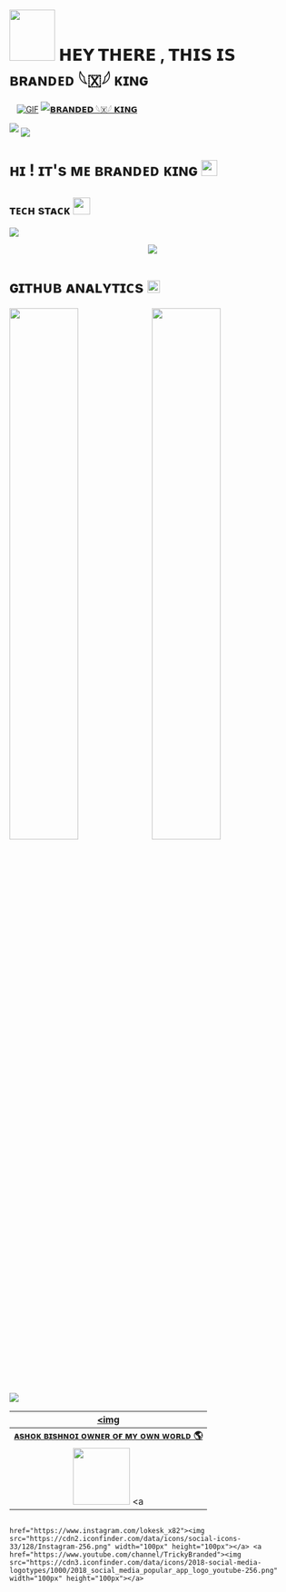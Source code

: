  <h1> <img src="https://te.legra.ph/file/b5a457725d59cc7765dde.jpg" height="90px" width="80px"> 𝗛𝗘𝗬 𝗧𝗛𝗘𝗥𝗘 , 𝗧𝗛𝗜𝗦 𝗜𝗦 ʙʀᴀɴᴅᴇᴅ 𓆩🇽𓆪 ᴋɪɴɢ  </h1>
<p align="center">

ㅤ[![GIF](https://github.com/WCGKING/WCGKING/blob/main/WCGKING.gif)](https://github.com/WCGKING)
   [![𝗕𝗥𝗔𝗡𝗗𝗘𝗗 𓆩🇽𓆪 𝗞𝗜𝗡𝗚 ](https://github-stats-alpha.vercel.app/api?username=WCGKING "WCGKING")](https://github-stats-alpha.vercel.app/api?username=WCGKING "WCGKING")

 <img src="https://readme-typing-svg.herokuapp.com?color=00FF00&width=420&lines=🦅+𝗪𝗖𝗚𝗞𝗜𝗡𝗚+𝗕𝗥𝗔𝗡𝗗𝗘𝗗+𝗞𝗜𝗡𝗚+👑">


<!--
**WCGKING/WCGKING** is a ✨ _special_ ✨ repository because its `README.md` (this file) appears on your GitHub profile.



<p align="center">
    <b>ᴘʀᴏғɪʟᴇ ᴠɪsɪᴛᴏʀs</b><br>
 -->    <img align="middle" src="https://profile-counter.glitch.me/WCGKING/count.svg" />
</p>


<h1>ʜɪ ! ɪᴛ's ᴍᴇ ʙʀᴀɴᴅᴇᴅ ᴋɪɴɢ <img src="https://raw.githubusercontent.com/MartinHeinz/MartinHeinz/master/wave.gif" width="28"></h1>

<h2>ᴛᴇᴄʜ sᴛᴀᴄᴋ <img src="https://camo.githubusercontent.com/63371d36886ee658f5a97401f393e1ab1684b2fd3de674b8f5efc7d410b2a3d0/68747470733a2f2f6d656469612e67697068792e636f6d2f6d656469612f57556c706c634d704f43456d5447427442572f67697068792e676966" width="30"</img></h2>

![](https://skillicons.dev/icons?i=python,vscode,linux,git,github,githubactions,flask,html,markdown,sqlite,mysql,postgres,redis)

<p align="center">
  <a href="https://t.me/BRANDEDKING82"><img src="https://user-images.githubusercontent.com/77770753/117139498-f081c400-adc9-11eb-9aaf-f895a54ecc67.gif"></a>
    </p>
<p align="center">

</p>

<h3>
    
<h1>ɢɪᴛʜᴜʙ ᴀɴᴀʟʏᴛɪᴄs <img src="https://emojis.slackmojis.com/emojis/images/1621024394/39092/cat-roll.gif?1621024394" width="22"></h1>
  

[<img src="https://github-readme-stats.vercel.app/api?username=WCGKING&count_private=true&show_icons=true&theme=chartreuse-dark&custom_title=What%27s+the+craic?&include_all_commits=true&hide_border=true&bg_color=000000" width="49%">](https://github.com/WCGKING) 
[<img src="https://github-readme-streak-stats.herokuapp.com/?user=WCGKING&theme=chartreuse-dark&hide_border=True&bg_color=000000" width="49%">](https://github.com/WCGKING) 
[<img src="https://github-readme-stats.vercel.app/api/top-langs/?username=WCGKING&theme=radical&layout=compact">](https://github.com/WCGKING)


| <a href="https://t.me/BRANDEDKING82"><img 
|:---------------------------------------------------------------------------------------------------------------------------------------: |
|       **[ᴀsʜᴏᴋ ʙɪsʜɴᴏɪ ᴏᴡɴᴇʀ ᴏғ ᴍʏ ᴏᴡɴ ᴡᴏʀʟᴅ 🌎](https://t.me/BRANDEDKING82)**                                                                                |
| <a href="https://t.me/BRANDRD_BOT"><img src="https://cdn4.iconfinder.com/data/icons/logos-and-brands/512/335_Telegram_logo-256.png" width="100px" height="100px"></a> <a 
                                                                                                                                                                       href="https://www.instagram.com/lokesk_x82"><img src="https://cdn2.iconfinder.com/data/icons/social-icons-33/128/Instagram-256.png" width="100px" height="100px"></a> <a                                                                                                                                                              href="https://www.youtube.com/channel/TrickyBranded"><img src="https://cdn3.iconfinder.com/data/icons/2018-social-media-logotypes/1000/2018_social_media_popular_app_logo_youtube-256.png" width="100px" height="100px"></a>

   
    

